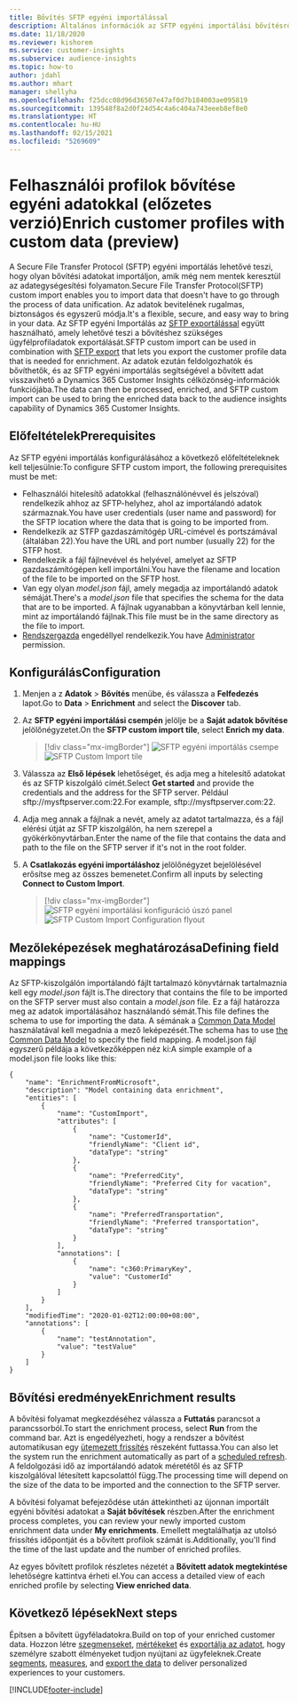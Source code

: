 ```yaml
---
title: Bővítés SFTP egyéni importálással
description: Általános információk az SFTP egyéni importálási bővítésről.
ms.date: 11/18/2020
ms.reviewer: kishorem
ms.service: customer-insights
ms.subservice: audience-insights
ms.topic: how-to
author: jdahl
ms.author: mhart
manager: shellyha
ms.openlocfilehash: f25dcc08d96d36507e47af0d7b184003ae095819
ms.sourcegitcommit: 139548f8a2d0f24d54c4a6c404a743eeeb8ef8e0
ms.translationtype: HT
ms.contentlocale: hu-HU
ms.lasthandoff: 02/15/2021
ms.locfileid: "5269609"
---
```

# <a name="enrich-customer-profiles-with-custom-data-preview"></a><span data-ttu-id="bb4e5-103">Felhasználói profilok bővítése egyéni adatokkal (előzetes verzió)</span><span class="sxs-lookup"><span data-stu-id="bb4e5-103">Enrich customer profiles with custom data (preview)</span></span>

<span data-ttu-id="bb4e5-104">A Secure File Transfer Protocol (SFTP) egyéni importálás lehetővé teszi, hogy olyan bővítési adatokat importáljon, amik még nem mentek keresztül az adategységesítési folyamaton.</span><span class="sxs-lookup"><span data-stu-id="bb4e5-104">Secure File Transfer Protocol(SFTP) custom import enables you to import data that doesn't have to go through the process of data unification.</span></span> <span data-ttu-id="bb4e5-105">Az adatok bevitelének rugalmas, biztonságos és egyszerű módja.</span><span class="sxs-lookup"><span data-stu-id="bb4e5-105">It's a flexible, secure, and easy way to bring in your data.</span></span> <span data-ttu-id="bb4e5-106">Az SFTP egyéni Importálás az [SFTP exportálással](export-sftp.md) együtt használható, amely lehetővé teszi a bővítéshez szükséges ügyfélprofiladatok exportálását.</span><span class="sxs-lookup"><span data-stu-id="bb4e5-106">SFTP custom import can be used in combination with [SFTP export](export-sftp.md) that lets you export the customer profile data that is needed for enrichment.</span></span> <span data-ttu-id="bb4e5-107">Az adatok ezután feldolgozhatók és bővíthetők, és az SFTP egyéni importálás segítségével a bővített adat visszavihető a Dynamics 365 Customer Insights célközönség-információk funkciójába.</span><span class="sxs-lookup"><span data-stu-id="bb4e5-107">The data can then be processed, enriched, and SFTP custom import can be used to bring the enriched data back to the audience insights capability of Dynamics 365 Customer Insights.</span></span>

## <a name="prerequisites"></a><span data-ttu-id="bb4e5-108">Előfeltételek</span><span class="sxs-lookup"><span data-stu-id="bb4e5-108">Prerequisites</span></span>

<span data-ttu-id="bb4e5-109">Az SFTP egyéni importálás konfigurálásához a következő előfeltételeknek kell teljesülnie:</span><span class="sxs-lookup"><span data-stu-id="bb4e5-109">To configure SFTP custom import, the following prerequisites must be met:</span></span>

- <span data-ttu-id="bb4e5-110">Felhasználói hitelesítő adatokkal (felhasználónévvel és jelszóval) rendelkezik ahhoz az SFTP-helyhez, ahol az importálandó adatok származnak.</span><span class="sxs-lookup"><span data-stu-id="bb4e5-110">You have user credentials (user name and password) for the SFTP location where the data that is going to be imported from.</span></span>
- <span data-ttu-id="bb4e5-111">Rendelkezik az STFP gazdaszámítógép URL-címével és portszámával (általában 22).</span><span class="sxs-lookup"><span data-stu-id="bb4e5-111">You have the URL and port number (usually 22) for the STFP host.</span></span>
- <span data-ttu-id="bb4e5-112">Rendelkezik a fájl fájlnevével és helyével, amelyet az SFTP gazdaszámítógépen kell importálni.</span><span class="sxs-lookup"><span data-stu-id="bb4e5-112">You have the filename and location of the file to be imported on the SFTP host.</span></span>
- <span data-ttu-id="bb4e5-113">Van egy olyan *model.json* fájl, amely megadja az importálandó adatok sémáját.</span><span class="sxs-lookup"><span data-stu-id="bb4e5-113">There's a *model.json* file that specifies the schema for the data that are to be imported.</span></span> <span data-ttu-id="bb4e5-114">A fájlnak ugyanabban a könyvtárban kell lennie, mint az importálandó fájlnak.</span><span class="sxs-lookup"><span data-stu-id="bb4e5-114">This file must be in the same directory as the file to import.</span></span>
- <span data-ttu-id="bb4e5-115">[Rendszergazda](permissions.md#administrator) engedéllyel rendelkezik.</span><span class="sxs-lookup"><span data-stu-id="bb4e5-115">You have [Administrator](permissions.md#administrator) permission.</span></span>

## <a name="configuration"></a><span data-ttu-id="bb4e5-116">Konfigurálás</span><span class="sxs-lookup"><span data-stu-id="bb4e5-116">Configuration</span></span>

1. <span data-ttu-id="bb4e5-117">Menjen a z **Adatok** > **Bővítés** menübe, és válassza a **Felfedezés** lapot.</span><span class="sxs-lookup"><span data-stu-id="bb4e5-117">Go to **Data** > **Enrichment** and select the **Discover** tab.</span></span>

1. <span data-ttu-id="bb4e5-118">Az **SFTP egyéni importálási csempén** jelölje be a **Saját adatok bővítése** jelölőnégyzetet.</span><span class="sxs-lookup"><span data-stu-id="bb4e5-118">On the **SFTP custom import tile**, select **Enrich my data**.</span></span>

   > [!div class="mx-imgBorder"]
   > <span data-ttu-id="bb4e5-119">![SFTP egyéni importálás csempe](media/SFTP_Custom_Import_tile.png "SFTP egyéni importálás csempe")</span><span class="sxs-lookup"><span data-stu-id="bb4e5-119">![SFTP Custom Import tile](media/SFTP_Custom_Import_tile.png "SFTP Custom Import tile")</span></span>

1. <span data-ttu-id="bb4e5-120">Válassza az **Első lépések** lehetőséget, és adja meg a hitelesítő adatokat és az SFTP kiszolgáló címét.</span><span class="sxs-lookup"><span data-stu-id="bb4e5-120">Select **Get started** and provide the credentials and the address for the SFTP server.</span></span> <span data-ttu-id="bb4e5-121">Például sftp://mysftpserver.com:22.</span><span class="sxs-lookup"><span data-stu-id="bb4e5-121">For example, sftp://mysftpserver.com:22.</span></span>

1. <span data-ttu-id="bb4e5-122">Adja meg annak a fájlnak a nevét, amely az adatot tartalmazza, és a fájl elérési útját az SFTP kiszolgálón, ha nem szerepel a gyökérkönyvtárban.</span><span class="sxs-lookup"><span data-stu-id="bb4e5-122">Enter the name of the file that contains the data and path to the file on the SFTP server if it's not in the root folder.</span></span>

1. <span data-ttu-id="bb4e5-123">A **Csatlakozás egyéni importáláshoz** jelölőnégyzet bejelölésével erősítse meg az összes bemenetet.</span><span class="sxs-lookup"><span data-stu-id="bb4e5-123">Confirm all inputs by selecting **Connect to Custom Import**.</span></span>

   > [!div class="mx-imgBorder"]
   > <span data-ttu-id="bb4e5-124">![SFTP egyéni importálási konfiguráció úszó panel](media/SFTP_Custom_Import_Configuration_flyout.png "SFTP egyéni importálási konfiguráció úszó panel")</span><span class="sxs-lookup"><span data-stu-id="bb4e5-124">![SFTP Custom Import Configuration flyout](media/SFTP_Custom_Import_Configuration_flyout.png "SFTP Custom Import Configuration flyout")</span></span>

## <a name="defining-field-mappings"></a><span data-ttu-id="bb4e5-125">Mezőleképezések meghatározása</span><span class="sxs-lookup"><span data-stu-id="bb4e5-125">Defining field mappings</span></span> 

<span data-ttu-id="bb4e5-126">Az SFTP-kiszolgálón importálandó fájlt tartalmazó könyvtárnak tartalmaznia kell egy *model.json* fájlt is.</span><span class="sxs-lookup"><span data-stu-id="bb4e5-126">The directory that contains the file to be imported on the SFTP server must also contain a *model.json* file.</span></span> <span data-ttu-id="bb4e5-127">Ez a fájl határozza meg az adatok importálásához használandó sémát.</span><span class="sxs-lookup"><span data-stu-id="bb4e5-127">This file defines the schema to use for importing the data.</span></span> <span data-ttu-id="bb4e5-128">A sémának a [Common Data Model](https://docs.microsoft.com/common-data-model/) használatával kell megadnia a mező leképezését.</span><span class="sxs-lookup"><span data-stu-id="bb4e5-128">The schema has to use [the Common Data Model](https://docs.microsoft.com/common-data-model/) to specify the field mapping.</span></span> <span data-ttu-id="bb4e5-129">A model.json fájl egyszerű példája a következőképpen néz ki:</span><span class="sxs-lookup"><span data-stu-id="bb4e5-129">A simple example of a model.json file looks like this:</span></span>

```
{
    "name": "EnrichmentFromMicrosoft",
    "description": "Model containing data enrichment",
    "entities": [
        {
            "name": "CustomImport",
            "attributes": [
                {
                    "name": "CustomerId",
                    "friendlyName": "Client id",
                    "dataType": "string"
                },
                {
                    "name": "PreferredCity",
                    "friendlyName": "Preferred City for vacation",
                    "dataType": "string"
                },
                {
                    "name": "PreferredTransportation",
                    "friendlyName": "Preferred transportation",
                    "dataType": "string"
                }
            ],
            "annotations": [
                {
                    "name": "c360:PrimaryKey",
                    "value": "CustomerId"
                }
            ]
        }
    ],
    "modifiedTime": "2020-01-02T12:00:00+08:00",
    "annotations": [
        {
            "name": "testAnnotation",
            "value": "testValue"
        }
    ]
}
```

## <a name="enrichment-results"></a><span data-ttu-id="bb4e5-130">Bővítési eredmények</span><span class="sxs-lookup"><span data-stu-id="bb4e5-130">Enrichment results</span></span>

<span data-ttu-id="bb4e5-131">A bővítési folyamat megkezdéséhez válassza a **Futtatás** parancsot a parancssorból.</span><span class="sxs-lookup"><span data-stu-id="bb4e5-131">To start the enrichment process, select **Run** from the command bar.</span></span> <span data-ttu-id="bb4e5-132">Azt is engedélyezheti, hogy a rendszer a bővítést automatikusan egy [ütemezett frissítés](system.md#schedule-tab) részeként futtassa.</span><span class="sxs-lookup"><span data-stu-id="bb4e5-132">You can also let the system run the enrichment automatically as part of a [scheduled refresh](system.md#schedule-tab).</span></span> <span data-ttu-id="bb4e5-133">A feldolgozási idő az importálandó adatok méretétől és az SFTP kiszolgálóval létesített kapcsolattól függ.</span><span class="sxs-lookup"><span data-stu-id="bb4e5-133">The processing time will depend on the size of the data to be imported and the connection to the SFTP server.</span></span>

<span data-ttu-id="bb4e5-134">A bővítési folyamat befejeződése után áttekintheti az újonnan importált egyéni bővítési adatokat a **Saját bővítések** részben.</span><span class="sxs-lookup"><span data-stu-id="bb4e5-134">After the enrichment process completes, you can review your newly imported custom enrichment data under **My enrichments**.</span></span> <span data-ttu-id="bb4e5-135">Emellett megtalálhatja az utolsó frissítés időpontját és a bővített profilok számát is.</span><span class="sxs-lookup"><span data-stu-id="bb4e5-135">Additionally, you'll find the time of the last update and the number of enriched profiles.</span></span>

<span data-ttu-id="bb4e5-136">Az egyes bővített profilok részletes nézetét a **Bővített adatok megtekintése** lehetőségre kattintva érheti el.</span><span class="sxs-lookup"><span data-stu-id="bb4e5-136">You can access a detailed view of each enriched profile by selecting **View enriched data**.</span></span>

## <a name="next-steps"></a><span data-ttu-id="bb4e5-137">Következő lépések</span><span class="sxs-lookup"><span data-stu-id="bb4e5-137">Next steps</span></span>

<span data-ttu-id="bb4e5-138">Építsen a bővített ügyféladatokra.</span><span class="sxs-lookup"><span data-stu-id="bb4e5-138">Build on top of your enriched customer data.</span></span> <span data-ttu-id="bb4e5-139">Hozzon létre [szegmenseket](segments.md), [mértékeket](measures.md) és [exportálja az adatot](export-destinations.md), hogy személyre szabott élményeket tudjon nyújtani az ügyfeleknek.</span><span class="sxs-lookup"><span data-stu-id="bb4e5-139">Create [segments](segments.md), [measures](measures.md), and [export the data](export-destinations.md) to deliver personalized experiences to your customers.</span></span>




[!INCLUDE[footer-include](../includes/footer-banner.md)]